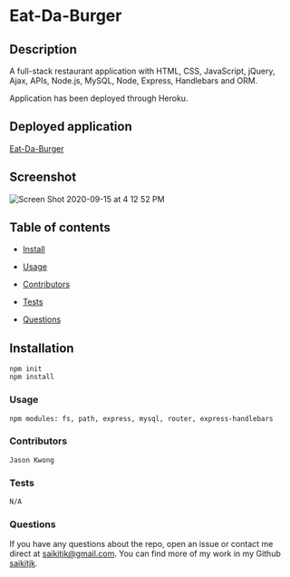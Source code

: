 # Eat-Da-Burger

## Description

A full-stack restaurant application with HTML, CSS, JavaScript, jQuery, Ajax, APIs, Node.js, MySQL, Node, Express, Handlebars and ORM.

Application has been deployed through Heroku.

## Deployed application

[Eat-Da-Burger](https://eat-da-burger-jk5.herokuapp.com/)

## Screenshot

![Screen Shot 2020-09-15 at 4 12 52 PM](https://user-images.githubusercontent.com/34286313/93274111-66b7b480-f76e-11ea-9ea6-53665b775b1a.png)

## Table of contents

- [Install](#installation)

- [Usage](#Usage)

- [Contributors](#contributors)

- [Tests](#tests)

- [Questions](#Questions?)

## **Installation**

    npm init
    npm install

### **Usage**

    npm modules: fs, path, express, mysql, router, express-handlebars

### **Contributors**

    Jason Kwong

### **Tests**

    N/A

### **Questions**

If you have any questions about the repo, open an issue or contact me direct at saikitjk@gmail.com.
You can find more of my work in my Github [saikitjk](https://github.com/saikitjk/).
